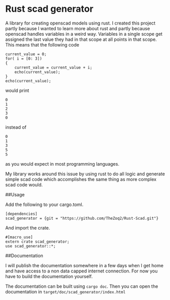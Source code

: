 Rust scad generator
===

A library for creating openscad models using rust. I created this project partly because I wanted to learn
more about rust and partly because openscad handles variables in a weird way. Variables in a single scope get
assigned the last value they had in that scope at all points in that scope. This means that the following
code

```OpenScad
current_value = 0;
for( i = [0: 3])
{
    current_value = current_value + i;
    echo(current_value);
}
echo(current_value);
```
would print

```
0
1
2
3
0
```
instead of
```
0
1
3
5
5
```
as you would expect in most programming languages.

My library works around this issue by using rust to do all logic and generate simple 
scad code which accomplishes the same thing as more complex scad code would. 

##Usage

Add the following to your cargo.toml.
```
[dependencies]
scad_generator = {git = "https://github.com/TheZoq2/Rust-Scad.git"}
```

And import the crate.
```
#[macro_use]
extern crate scad_generator;
use scad_generator::*;
```

##Documentation

I will publish the documentation somewhere in a few days when I get home and have access
to a non data capped internet connection. For now you have to build the documentation 
yourself.

The documentation can be built using `cargo doc`. Then you can open the documentation
in `target/doc/scad_generator/index.html`
